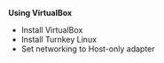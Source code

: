 **Using VirtualBox**

- Install VirtualBox
- Install Turnkey Linux
- Set networking to Host-only adapter
